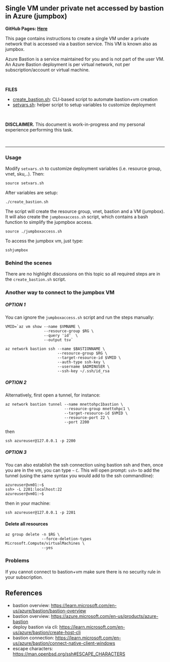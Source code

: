 ## Single VM under private net accessed by bastion in Azure (jumpbox)

**GitHub Pages: [Here](https://marconetto.github.io/azadventures/chapter2/)**

This page contains instructions to create a single VM under a private network
that is accessed via a bastion service. This VM is known also as jumpbox.

Azure Bastion is a service maintained for you and is not part of the user VM.
An Azure Bastion deployment is per virtual network, not per
subscription/account or virtual machine.

<br>

**FILES**

- [create_bastion.sh](create_bastion.sh): CLI-based script to automate bastion+vm creation
- [setvars.sh](setvars.sh): helper script to setup variables to customize deployment
<br>

**DISCLAIMER.** This document is work-in-progress and my personal experience
performing this task.

<br>

---



### Usage

Modify `setvars.sh` to customize deployment variables (i.e. resource group, vnet, sku,..). Then:

```
source setvars.sh
```

After variables are setup:

```
./create_bastion.sh
```

The script will create the resource group, vnet, bastion and a VM (jumpbox). It will also create the `jumpboxaccess.sh` script, which contains a bash function to simplify the jupmpbox access.

```
source ./jumpboxaccess.sh
```

To access the jumpbox vm, just type:

```
sshjumpbox
```



### Behind the scenes

There are no highlight discussions on this topic so all required steps are in the `create_bastion.sh` script.


### Another way to connect to the jumpbox VM


##### OPTION 1
You can ignore the `jumpboxaccess.sh` script and run the steps manually:

```
VMID=`az vm show --name $VMNAME \
                 --resource-group $RG \
                 --query 'id'  \
                 --output tsv`

az network bastion ssh --name $BASTIONNAME \
                       --resource-group $RG \
                       --target-resource-id $VMID \
                       --auth-type ssh-key \
                       --username $ADMINUSER \
                       --ssh-key ~/.ssh/id_rsa
```

##### OPTION 2

Alternatively, first open a tunnel, for instance:

```
az network bastion tunnel --name mnettohpc1bastion \
                          --resource-group mnettohpc1 \
                          --target-resource-id $VMID \
                          --resource-port 22 \
                          --port 2200
```

then

```
ssh azureuser@127.0.0.1 -p 2200
```


##### OPTION 3

You can also establish the ssh connection using bastion ssh and then, once you
are in the vm, you can type ``~`` ``C``. This will open prompt: ``ssh>`` to add
the tunnel (using the same syntax you would add to the ssh commandline):

```
azureuser@vm01:~$
ssh> -L 2201:localhost:22
azureuser@vm01:~$
```

then in your machine:

```
ssh azureuser@127.0.0.1 -p 2201
```



#### Delete all resources
```
az group delete -n $RG \
                --force-deletion-types Microsoft.Compute/virtualMachines \
                --yes
```


### Problems

If you cannot connect to bastion+vm make sure there is no security rule in your
subscription.



## References

- bastion overview: <https://learn.microsoft.com/en-us/azure/bastion/bastion-overview>
- bastion overview: <https://azure.microsoft.com/en-us/products/azure-bastion>
- deploy bastion via cli: <https://learn.microsoft.com/en-us/azure/bastion/create-host-cli>
- bastion connection: <https://learn.microsoft.com/en-us/azure/bastion/connect-native-client-windows>
- escape characters: <https://man.openbsd.org/ssh#ESCAPE_CHARACTERS>
